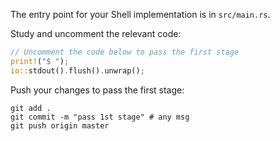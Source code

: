 The entry point for your Shell implementation is in `src/main.rs`.

Study and uncomment the relevant code: 

```rust
// Uncomment the code below to pass the first stage
print!("$ ");
io::stdout().flush().unwrap();
```

Push your changes to pass the first stage:

```
git add .
git commit -m "pass 1st stage" # any msg
git push origin master
```
